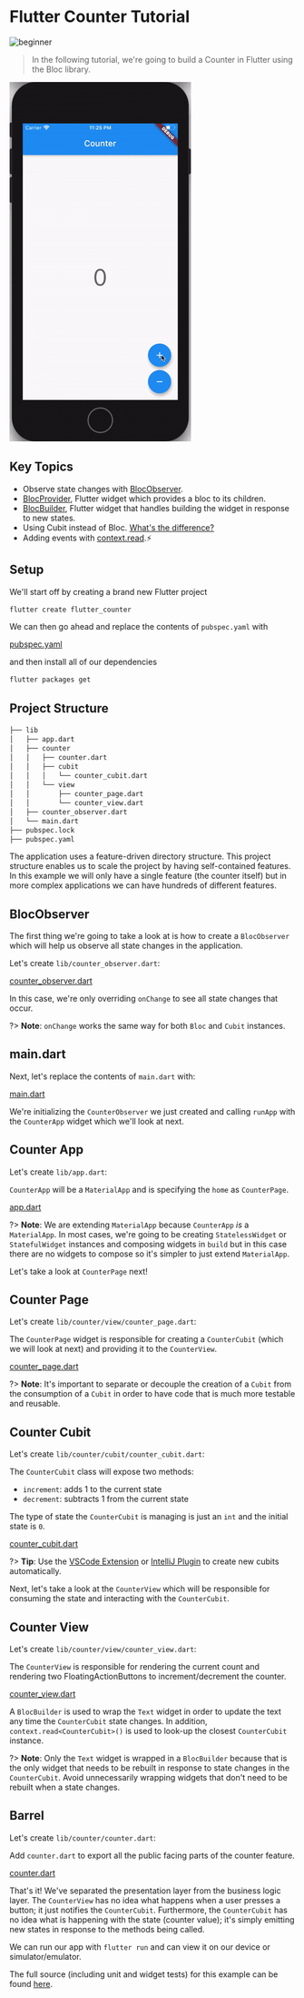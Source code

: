 # Flutter Counter Tutorial

![beginner](https://img.shields.io/badge/level-beginner-green.svg)

> In the following tutorial, we're going to build a Counter in Flutter using the Bloc library.

![demo](./assets/gifs/flutter_counter.gif)

## Key Topics

- Observe state changes with [BlocObserver](/coreconcepts?id=blocobserver).
- [BlocProvider](/flutterbloccoreconcepts?id=blocprovider), Flutter widget which provides a bloc to its children.
- [BlocBuilder](/flutterbloccoreconcepts?id=blocbuilder), Flutter widget that handles building the widget in response to new states.
- Using Cubit instead of Bloc. [What's the difference?](/coreconcepts?id=cubit-vs-bloc)
- Adding events with [context.read](/migration?id=❗contextbloc-and-contextrepository-are-deprecated-in-favor-of-contextread-and-contextwatch).⚡

## Setup

We'll start off by creating a brand new Flutter project

```sh
flutter create flutter_counter
```

We can then go ahead and replace the contents of `pubspec.yaml` with

[pubspec.yaml](https://raw.githubusercontent.com/felangel/bloc/master/examples/flutter_counter/pubspec.yaml ':include')

and then install all of our dependencies

```sh
flutter packages get
```

## Project Structure

```
├── lib
│   ├── app.dart
│   ├── counter
│   │   ├── counter.dart
│   │   ├── cubit
│   │   │   └── counter_cubit.dart
│   │   └── view
│   │       ├── counter_page.dart
│   │       └── counter_view.dart
│   ├── counter_observer.dart
│   └── main.dart
├── pubspec.lock
├── pubspec.yaml
```

The application uses a feature-driven directory structure. This project structure enables us to scale the project by having self-contained features. In this example we will only have a single feature (the counter itself) but in more complex applications we can have hundreds of different features.

## BlocObserver

The first thing we're going to take a look at is how to create a `BlocObserver` which will help us observe all state changes in the application.

Let's create `lib/counter_observer.dart`:

[counter_observer.dart](https://raw.githubusercontent.com/felangel/bloc/master/examples/flutter_counter/lib/counter_observer.dart ':include')

In this case, we're only overriding `onChange` to see all state changes that occur.

?> **Note**: `onChange` works the same way for both `Bloc` and `Cubit` instances.

## main.dart

Next, let's replace the contents of `main.dart` with:

[main.dart](https://raw.githubusercontent.com/felangel/bloc/master/examples/flutter_counter/lib/main.dart ':include')

We're initializing the `CounterObserver` we just created and calling `runApp` with the `CounterApp` widget which we'll look at next.

## Counter App

Let's create `lib/app.dart`:

`CounterApp` will be a `MaterialApp` and is specifying the `home` as `CounterPage`.

[app.dart](https://raw.githubusercontent.com/felangel/bloc/master/examples/flutter_counter/lib/app.dart ':include')

?> **Note**: We are extending `MaterialApp` because `CounterApp` _is_ a `MaterialApp`. In most cases, we're going to be creating `StatelessWidget` or `StatefulWidget` instances and composing widgets in `build` but in this case there are no widgets to compose so it's simpler to just extend `MaterialApp`.

Let's take a look at `CounterPage` next!

## Counter Page

Let's create `lib/counter/view/counter_page.dart`:

The `CounterPage` widget is responsible for creating a `CounterCubit` (which we will look at next) and providing it to the `CounterView`.

[counter_page.dart](https://raw.githubusercontent.com/felangel/bloc/master/examples/flutter_counter/lib/counter/view/counter_page.dart ':include')

?> **Note**: It's important to separate or decouple the creation of a `Cubit` from the consumption of a `Cubit` in order to have code that is much more testable and reusable.

## Counter Cubit

Let's create `lib/counter/cubit/counter_cubit.dart`:

The `CounterCubit` class will expose two methods:

- `increment`: adds 1 to the current state
- `decrement`: subtracts 1 from the current state

The type of state the `CounterCubit` is managing is just an `int` and the initial state is `0`.

[counter_cubit.dart](https://raw.githubusercontent.com/felangel/bloc/master/examples/flutter_counter/lib/counter/cubit/counter_cubit.dart ':include')

?> **Tip**: Use the [VSCode Extension](https://marketplace.visualstudio.com/items?itemName=FelixAngelov.bloc) or [IntelliJ Plugin](https://plugins.jetbrains.com/plugin/12129-bloc) to create new cubits automatically.

Next, let's take a look at the `CounterView` which will be responsible for consuming the state and interacting with the `CounterCubit`.

## Counter View

Let's create `lib/counter/view/counter_view.dart`:

The `CounterView` is responsible for rendering the current count and rendering two FloatingActionButtons to increment/decrement the counter.

[counter_view.dart](https://raw.githubusercontent.com/felangel/bloc/master/examples/flutter_counter/lib/counter/view/counter_view.dart ':include')

A `BlocBuilder` is used to wrap the `Text` widget in order to update the text any time the `CounterCubit` state changes. In addition, `context.read<CounterCubit>()` is used to look-up the closest `CounterCubit` instance.

?> **Note**: Only the `Text` widget is wrapped in a `BlocBuilder` because that is the only widget that needs to be rebuilt in response to state changes in the `CounterCubit`. Avoid unnecessarily wrapping widgets that don't need to be rebuilt when a state changes.

## Barrel

Let's create `lib/counter/counter.dart`:

Add `counter.dart` to export all the public facing parts of the counter feature.

[counter.dart](https://raw.githubusercontent.com/felangel/bloc/master/examples/flutter_counter/lib/counter/counter.dart ':include')

That's it! We've separated the presentation layer from the business logic layer. The `CounterView` has no idea what happens when a user presses a button; it just notifies the `CounterCubit`. Furthermore, the `CounterCubit` has no idea what is happening with the state (counter value); it's simply emitting new states in response to the methods being called.

We can run our app with `flutter run` and can view it on our device or simulator/emulator.

The full source (including unit and widget tests) for this example can be found [here](https://github.com/felangel/Bloc/tree/master/examples/flutter_counter).

